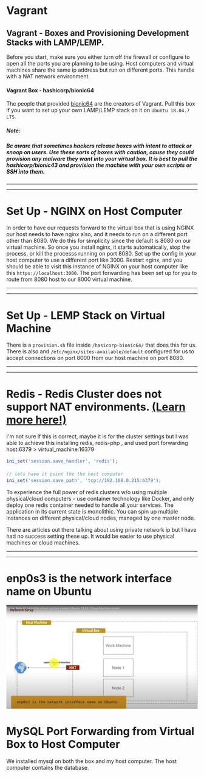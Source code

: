 # Vagrant
## Vagrant - Boxes and Provisioning Development Stacks with LAMP/LEMP.
Before you start, make sure you either turn off the firewall or configure to open all the ports you are planning to be using.  Host computers and virtual machines share the same ip address but run on different ports.   This handle with a NAT network environment. 

#### Vagrant Box - hashicorp/bionic64
The people that provided [bionic64](https://app.vagrantup.com/hashicorp/boxes/bionic64) are the creators of Vagrant.  Pull this box if you want to set up your own LAMP/LEMP stack on it on `Ubuntu 18.04.7 LTS`.

##### Note: 
##### Be aware that sometimes hackers release boxes with intent to attack or snoop on users.  Use these sorts of boxes with caution, cause they could provision any malware they want into your virtual box.  It is best to pull the hashicorp/bionic43 and provision the machine with your own scripts or SSH into them.

---
---

# Set Up - NGINX on Host Computer
In order to have our requests forward to the virtual box that is using NGINX our host needs to have nginx also, and it needs to run on a different port other than 8080.  We do this for simplicity since the default is 8080 on our virtual machine.  So once you install nginx, it starts automatically, stop the process, or kill the processs running on port 8080.  Set up the config in your host computer to use a different port like 3000.  Restart nginx, and you should be able to visit this instance of NGINX on your host computer like this `https://localhost:3000`.  The port forwarding has been set up for you to route from 8080 host to our 8000 virtual machine.

---
---

# Set Up - LEMP Stack on Virtual Machine
There is a `provision.sh` file inside `/hasicorp-bionic64/` that does this for us.  There is also and `/etc/nginx/sites-available/default` configured for us to accept connections on port 8000 from our host machine on port 8080.

---
---

# Redis - Redis Cluster does not support NAT environments. [(Learn more here!)](https://redis.io/docs/management/scaling/)
I'm not sure if this is correct, maybe it is for the cluster settings but I was able to achieve this installing redis, redis-php , and used port forwarding host:6379 > virtual_machine:16379
```php
ini_set('session.save_handler', 'redis');

// lets have it point the the host computer
ini_set('session.save_path', 'tcp://192.168.0.215:6379');
```

To experience the full power of redis clusters w/o using multiple physical/cloud computers - use container technology like Docker, and only deploy one redis container needed to handle all your services.  The application in its current state is monolithic.  You can spin up multiple instances on different physical/cloud nodes, managed by one master node.

There are articles out there talking about using private network ip but I have had no success setting these up.  It would be easier to use physical machines or cloud machines.

---
---

# enp0s3 is the network interface name on Ubuntu
![enp0s3 is the network interface name on Ubuntu](https://raw.githubusercontent.com/mharoot/Vagrant/master/hashicorp-bionic64/Nat%20Illustration%20with%20Host%20and%203%20Virtual%20machines.png)


# MySQL Port Forwarding from Virtual Box to Host Computer
We installed mysql on both the box and my host computer.  The host computer contains the database.